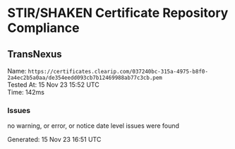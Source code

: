 # STIR/SHAKEN Certificate Repository Compliance

## TransNexus

Name: `https://certificates.clearip.com/037240bc-315a-4975-b8f0-2a4ec2b5a0aa/de354eedd093cb7b12469988ab77c3cb.pem`\
Tested At: 15 Nov 23 15:52 UTC\
Time: 142ms

### Issues

no warning, or error, or notice date level issues were found

Generated: 15 Nov 23 16:51 UTC